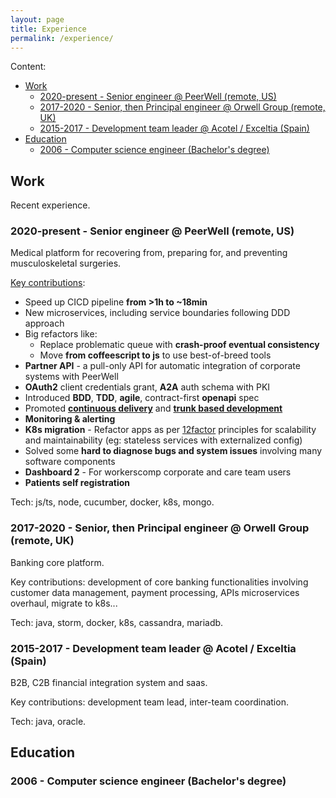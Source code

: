 ```yaml
---
layout: page
title: Experience
permalink: /experience/
---
```


Content:

- [Work](#work)
  - [2020-present - Senior engineer @ PeerWell (remote, US)](#2020-present---senior-engineer--peerwell-remote-us)
  - [2017-2020 - Senior, then Principal engineer @ Orwell Group (remote, UK)](#2017-2020---senior-then-principal-engineer--orwell-group-remote-uk)
  - [2015-2017 - Development team leader @ Acotel / Exceltia (Spain)](#2015-2017---development-team-leader--acotel--exceltia-spain)
- [Education](#education)
  - [2006 - Computer science engineer (Bachelor's degree)](#2006---computer-science-engineer-bachelors-degree)

## Work

Recent experience.

### 2020-present - Senior engineer @ PeerWell (remote, US)

Medical platform for recovering from, preparing for, and preventing musculoskeletal surgeries.

[Key contributions](/retrospective/2021/07/14/year-retrospective.html):

- Speed up CICD pipeline **from >1h to ~18min**
- New microservices, including service boundaries following DDD approach
- Big refactors like:
  - Replace problematic queue with **crash-proof eventual consistency**
  - Move **from coffeescript to js** to use best-of-breed tools
- **Partner API** - a pull-only API for automatic integration of corporate systems with PeerWell
- **OAuth2** client credentials grant, **A2A** auth schema with PKI
- Introduced **BDD**, **TDD**, **agile**, contract-first **openapi** spec
- Promoted [**continuous delivery**](https://continuousdelivery.com/) and [**trunk based development**](https://trunkbaseddevelopment.com/)
- **Monitoring & alerting**
- **K8s migration** - Refactor apps as per [12factor](https://12factor.net/) principles for scalability and maintainability (eg: stateless services with externalized config)
- Solved some **hard to diagnose bugs and system issues** involving many software components
- **Dashboard 2** - For workerscomp corporate and care team users
- **Patients self registration**

Tech: js/ts, node, cucumber, docker, k8s, mongo.

### 2017-2020 - Senior, then Principal engineer @ Orwell Group (remote, UK)

Banking core platform.

Key contributions: development of core banking functionalities involving customer data management, payment processing, APIs
microservices overhaul, migrate to k8s...

Tech: java, storm, docker, k8s, cassandra, mariadb.

### 2015-2017 - Development team leader @ Acotel / Exceltia (Spain)

B2B, C2B financial integration system and saas.

Key contributions: development team lead, inter-team coordination.

Tech: java, oracle.

## Education

### 2006 - Computer science engineer (Bachelor's degree)
